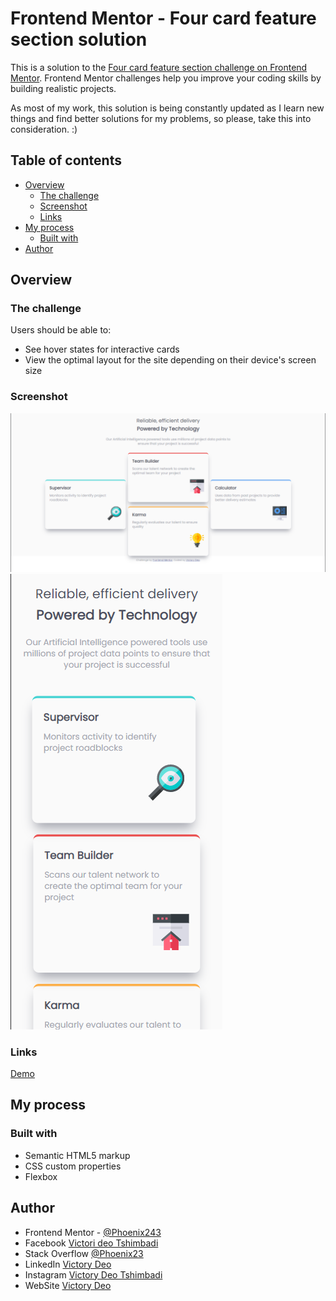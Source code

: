 # Frontend Mentor - Four card feature section solution

This is a solution to the [Four card feature section challenge on Frontend Mentor](https://www.frontendmentor.io/challenges/four-card-feature-section-weK1eFYK). Frontend Mentor challenges help you improve your coding skills by building realistic projects.

As most of my work, this solution is being constantly updated as I learn new things and find better solutions for my problems, so please, take this into consideration. :)

## Table of contents

- [Overview](#overview)
  - [The challenge](#the-challenge)
  - [Screenshot](#screenshot)
  - [Links](#links)
- [My process](#my-process)
  - [Built with](#built-with)
- [Author](#author)

## Overview

### The challenge

Users should be able to:

- See hover states for interactive cards
- View the optimal layout for the site depending on their device's screen size

### Screenshot

![](./images/screenshoot-desktop.png)
![](./images/screenshoot-mobile.png)


### Links

[Demo](https://phoenixmputu.github.io/four-card-feature-section/)

## My process

### Built with

- Semantic HTML5 markup
- CSS custom properties
- Flexbox

## Author

- Frontend Mentor - [@Phoenix243](https://www.frontendmentor.io/profile/PhoenixMputu)
- Facebook [Victori deo Tshimbadi](https://web.facebook.com/profile.php?id=100009472016818)
- Stack Overflow [@Phoenix23](https://stackoverflow.com/users/15827134/phoenix23)
- LinkedIn [Victory Deo](https://www.linkedin.com/in/victory-deo-tshimbadi-a8a8b920a/)
- Instagram [Victory Deo Tshimbadi](https://www.instagram.com/victory_deo_phoenix/)
- WebSite [Victory Deo](https://www.victorydeo.wordifysites.com)
